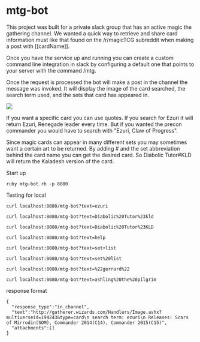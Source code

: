 # mtg-bot

This project was built for a private slack group that has an active magic the gathering channel. We wanted a quick way to retrieve and share card information must like that found on the /r/magicTCG subreddit when making a post with [[cardName]].

Once you have the service up and running you can create a custom command line integration in slack by configuring a default one that points to your server with the command /mtg.

Once the request is processed the bot will make a post in the channel the message was invoked. It will display the image of the card searched, the search term used, and the sets that card has appeared in.

![](http://i.imgur.com/vwOtbWb.png)

If you want a specific card you can use quotes. If you search for Ezuri it will return Ezuri, Renegade leader every time. But if you wanted the precon commander you would have to search with "Ezuri, Claw of Progress".

Since magic cards can appear in many different sets you may sometimes want a certain art to be returned. By adding # and the set abbreviation behind the card name you can get the desired card. So Diabolic Tutor#KLD will return the Kaladesh version of the card.

Start up

`ruby mtg-bot.rb -p 8080`

Testing for local

```
curl localhost:8080/mtg-bot?text=ezuri

curl localhost:8080/mtg-bot?text=Diabolic%20Tutor%23kld

curl localhost:8080/mtg-bot?text=Diabolic%20Tutor%23KLD

curl localhost:8080/mtg-bot?text=help

curl localhost:8080/mtg-bot?text=set+list

curl localhost:8080/mtg-bot?text=set%20list

curl localhost:8080/mtg-bot?text=%22gerrard%22

curl localhost:8080/mtg-bot?text=ashling%20the%20pilgrim
```

response format

```
{
  "response_type":"in_channel",
  "text":"http://gatherer.wizards.com/Handlers/Image.ashx?multiverseid=194243&type=card\n search term: ezuri\n Releases: Scars of Mirrodin(SOM), Commander 2014(C14), Commander 2015(C15)",
  "attachments":[]
}
```
